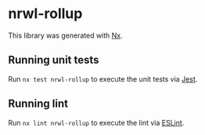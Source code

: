 # nrwl-rollup

This library was generated with [Nx](https://nx.dev).

## Running unit tests

Run `nx test nrwl-rollup` to execute the unit tests via [Jest](https://jestjs.io).

## Running lint

Run `nx lint nrwl-rollup` to execute the lint via [ESLint](https://eslint.org/).
